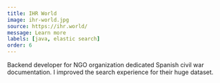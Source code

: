 ```yaml
---
title: IHR World
image: ihr-world.jpg
source: https://ihr.world/
message: Learn more
labels: [java, elastic search]
order: 6
---
```


Backend developer for NGO organization dedicated Spanish civil war documentation. I improved the search experience for
their huge dataset.
